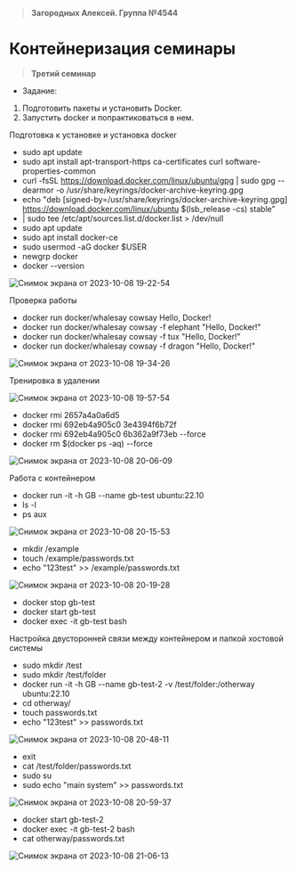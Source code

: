 >**Загородных Алексей. Группа №4544**

# **Контейнеризация семинары**

>**Третий семинар**

* Задание:
1. Подготовить пакеты и установить Docker.
2. Запустить docker и попрактиковаться в нем.

Подготовка к установке и установка docker

* sudo apt update
* sudo apt install apt-transport-https ca-certificates curl software-properties-common
* curl -fsSL https://download.docker.com/linux/ubuntu/gpg | sudo gpg --dearmor -o /usr/share/keyrings/docker-archive-keyring.gpg
* echo "deb [signed-by=/usr/share/keyrings/docker-archive-keyring.gpg] https://download.docker.com/linux/ubuntu $(lsb_release -cs) stable"
* | sudo tee /etc/apt/sources.list.d/docker.list > /dev/null
* sudo apt update
* sudo apt install docker-ce
* sudo usermod -aG docker $USER
* newgrp docker
* docker --version

![Снимок экрана от 2023-10-08 19-22-54](https://github.com/ZagAlex1/ContainerSeminars/assets/93830341/457bd778-6d40-418c-9a51-6aac0263de4a)

Проверка работы 

* docker run docker/whalesay cowsay Hello, Docker!
* docker run docker/whalesay cowsay -f elephant "Hello, Docker!"
* docker run docker/whalesay cowsay -f tux "Hello, Docker!"
* docker run docker/whalesay cowsay -f dragon "Hello, Docker!"

![Снимок экрана от 2023-10-08 19-34-26](https://github.com/ZagAlex1/ContainerSeminars/assets/93830341/3dcdcb60-35c2-4ada-8dc6-5844d43a6fcd)

Тренировка в удалении 

![Снимок экрана от 2023-10-08 19-57-54](https://github.com/ZagAlex1/ContainerSeminars/assets/93830341/6248bda9-2ef2-4c23-9b09-b80d5942545a)

* docker rmi 2657a4a0a6d5
* docker rmi 692eb4a905c0 3e4394f6b72f
* docker rmi 692eb4a905c0 6b362a9f73eb --force
* docker rm $(docker ps -aq) --force

![Снимок экрана от 2023-10-08 20-06-09](https://github.com/ZagAlex1/ContainerSeminars/assets/93830341/39dff869-b8ea-48b9-a88e-413f5d29becb)

Работа с контейнером

* docker run -it -h GB --name gb-test ubuntu:22.10
* ls -l
* ps aux

![Снимок экрана от 2023-10-08 20-15-53](https://github.com/ZagAlex1/ContainerSeminars/assets/93830341/0c02bd42-cccd-46b5-aae2-b85f410fee27)

* mkdir /example
* touch /example/passwords.txt
* echo "123test" >> /example/passwords.txt

![Снимок экрана от 2023-10-08 20-19-28](https://github.com/ZagAlex1/ContainerSeminars/assets/93830341/b277b0d5-4046-4084-95e3-3cdc139a7f25)

* docker stop gb-test
* docker start gb-test
* docker exec -it gb-test bash

Настройка двусторонней связи между контейнером и папкой хостовой системы

* sudo mkdir /test
* sudo mkdir /test/folder
* docker run -it -h GB --name gb-test-2 -v /test/folder:/otherway ubuntu:22.10
* cd otherway/
* touch passwords.txt
* echo "123test" >> passwords.txt

![Снимок экрана от 2023-10-08 20-48-11](https://github.com/ZagAlex1/ContainerSeminars/assets/93830341/68be1c7f-4e28-41fb-ad8e-05018c55ea89)

* exit
* cat /test/folder/passwords.txt
* sudo su
* sudo echo "main system" >> passwords.txt

![Снимок экрана от 2023-10-08 20-59-37](https://github.com/ZagAlex1/ContainerSeminars/assets/93830341/eea71c46-3241-4789-bf3d-95d165ef1328)

* docker start gb-test-2
* docker exec -it gb-test-2 bash
* cat otherway/passwords.txt

![Снимок экрана от 2023-10-08 21-06-13](https://github.com/ZagAlex1/ContainerSeminars/assets/93830341/f8011cdc-1c30-459d-8be3-664dadec4942)




